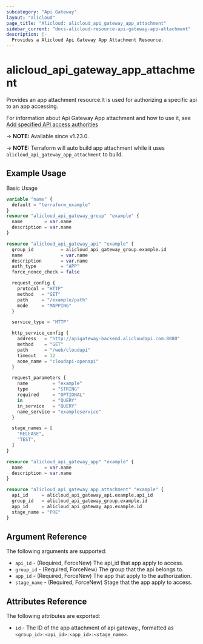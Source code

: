 ```yaml
---
subcategory: "Api Gateway"
layout: "alicloud"
page_title: "Alicloud: alicloud_api_gateway_app_attachment"
sidebar_current: "docs-alicloud-resource-api-gateway-app-attachment"
description: |-
  Provides a Alicloud Api Gateway App Attachment Resource.
---
```


# alicloud_api_gateway_app_attachment

Provides an app attachment resource.It is used for authorizing a specific api to an app accessing. 

For information about Api Gateway App attachment and how to use it, see [Add specified API access authorities](https://www.alibabacloud.com/help/en/api-gateway/latest/api-cloudapi-2016-07-14-setappsauthorities)

-> **NOTE:** Available since v1.23.0.

-> **NOTE:** Terraform will auto build app attachment while it uses `alicloud_api_gateway_app_attachment` to build.

## Example Usage

Basic Usage

```terraform
variable "name" {
  default = "terraform_example"
}
resource "alicloud_api_gateway_group" "example" {
  name        = var.name
  description = var.name
}

resource "alicloud_api_gateway_api" "example" {
  group_id          = alicloud_api_gateway_group.example.id
  name              = var.name
  description       = var.name
  auth_type         = "APP"
  force_nonce_check = false

  request_config {
    protocol = "HTTP"
    method   = "GET"
    path     = "/example/path"
    mode     = "MAPPING"
  }

  service_type = "HTTP"

  http_service_config {
    address   = "http://apigateway-backend.alicloudapi.com:8080"
    method    = "GET"
    path      = "/web/cloudapi"
    timeout   = 12
    aone_name = "cloudapi-openapi"
  }

  request_parameters {
    name         = "example"
    type         = "STRING"
    required     = "OPTIONAL"
    in           = "QUERY"
    in_service   = "QUERY"
    name_service = "exampleservice"
  }

  stage_names = [
    "RELEASE",
    "TEST",
  ]
}

resource "alicloud_api_gateway_app" "example" {
  name        = var.name
  description = var.name
}

resource "alicloud_api_gateway_app_attachment" "example" {
  api_id     = alicloud_api_gateway_api.example.api_id
  group_id   = alicloud_api_gateway_group.example.id
  app_id     = alicloud_api_gateway_app.example.id
  stage_name = "PRE"
}
```

## Argument Reference

The following arguments are supported:

* `api_id` - (Required, ForceNew) The api_id that app apply to access.
* `group_id` - (Required, ForceNew) The group that the api belongs to.
* `app_id` - (Required, ForceNew) The app that apply to the authorization.
* `stage_name` - (Required, ForceNew) Stage that the app apply to access.

## Attributes Reference

The following attributes are exported:

* `id` - The ID of the app attachment of api gateway., formatted as `<group_id>:<api_id>:<app_id>:<stage_name>`.
